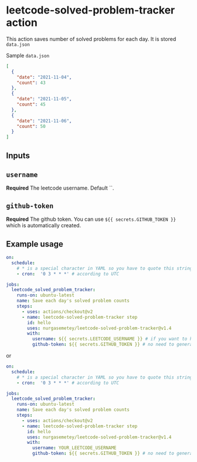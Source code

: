 # leetcode-solved-problem-tracker action

This action saves number of solved problems for each day. It is stored `data.json`

Sample `data.json`

```json
[
  {
    "date": "2021-11-04",
    "count": 43
  },
  {
    "date": "2021-11-05",
    "count": 45
  },
  {
    "date": "2021-11-06",
    "count": 50
  }
]
```

## Inputs

## `username`

**Required** The leetcode username. Default ``.

## `github-token`

**Required** The github token. You can use `${{ secrets.GITHUB_TOKEN }}` which is automatically created.

## Example usage
```yaml
on:
  schedule:
    # * is a special character in YAML so you have to quote this string
    - cron:  '0 3 * * *' # according to UTC

jobs:
  leetcode_solved_problem_tracker:
    runs-on: ubuntu-latest
    name: Save each day's solved problem counts
    steps:
      - uses: actions/checkout@v2
      - name: leetcode-solved-problem-tracker step
        id: hello
        uses: nurgasemetey/leetcode-solved-problem-tracker@v1.4
        with:
          username: ${{ secrets.LEETCODE_USERNAME }} # if you want to hide your username
          github-token: ${{ secrets.GITHUB_TOKEN }} # no need to generate token, it is generated automatically when you use action
```

or 

```yaml
on:
  schedule:
    # * is a special character in YAML so you have to quote this string
    - cron:  '0 3 * * *' # according to UTC

jobs:
  leetcode_solved_problem_tracker:
    runs-on: ubuntu-latest
    name: Save each day's solved problem counts
    steps:
      - uses: actions/checkout@v2
      - name: leetcode-solved-problem-tracker step
        id: hello
        uses: nurgasemetey/leetcode-solved-problem-tracker@v1.4
        with:
          username: YOUR_LEETCODE_USERNAME
          github-token: ${{ secrets.GITHUB_TOKEN }} # no need to generate token, it is generated automatically when you use action
```